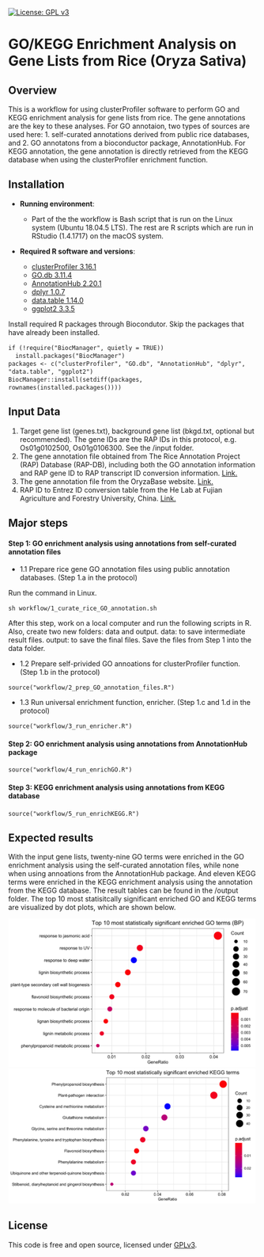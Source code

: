 [![License: GPL v3](https://img.shields.io/badge/License-GPL%20v3-blue.svg)](http://www.gnu.org/licenses/gpl-3.0)

# GO/KEGG Enrichment Analysis on Gene Lists from Rice (Oryza Sativa)

## Overview

This is a workflow for using clusterProfiler software to perform GO and KEGG enrichment analysis for gene lists from rice. The gene annotations are the key to these analyses. For GO annotaion, two types of sources are used here: 1. self-curated annotations derived from public rice databases, and 2. GO annotatons from a bioconductor package, AnnotationHub. For KEGG annotation, the gene annotation is directly retrieved from the KEGG database when using the clusterProfiler enrichment function.

## Installation

- __Running environment__: 
    - Part of the the workflow is Bash script that is run on the Linux system (Ubuntu 18.04.5 LTS). The rest are R scripts which are run in RStudio (1.4.1717) on the macOS system.

- __Required R software and versions__: 
    - [clusterProfiler 3.16.1](https://guangchuangyu.github.io/software/clusterProfiler/documentation/)
    - [GO.db 3.11.4](https://bioconductor.org/packages/release/data/annotation/html/GO.db.html)
    - [AnnotationHub 2.20.1](https://bioconductor.org/packages/release/bioc/vignettes/AnnotationHub/inst/doc/AnnotationHub.html)
    - [dplyr 1.0.7](https://dplyr.tidyverse.org/)
    - [data.table 1.14.0](https://cran.r-project.org/web/packages/data.table/vignettes/datatable-intro.html)
    - [ggplot2 3.3.5](https://ggplot2.tidyverse.org/)

Install required R packages through Biocondutor. Skip the packages that have already been installed.

```
if (!require("BiocManager", quietly = TRUE))
  install.packages("BiocManager")
packages <- c("clusterProfiler", "GO.db", "AnnotationHub", "dplyr", "data.table", "ggplot2")
BiocManager::install(setdiff(packages, rownames(installed.packages())))
```


## Input Data

1.	Target gene list (genes.txt), background gene list (bkgd.txt, optional but recommended). The gene IDs are the RAP IDs in this protocol, e.g. Os01g0102500, Os01g0106300. See the /input folder.
2.	The gene annotation file obtained from The Rice Annotation Project (RAP) Database (RAP-DB), including both the GO annotation information and RAP gene ID to RAP transcript ID conversion information. [Link.](https://rapdb.dna.affrc.go.jp/download/archive/irgsp1/IRGSP-1.0_representative_annotation_2021-11-11.tsv.gz) 
3.	The gene annotation file from the OryzaBase website. [Link.](https://shigen.nig.ac.jp/rice/oryzabase/download/gene)
4.	RAP ID to Entrez ID conversion table from the He Lab at Fujian Agriculture and Forestry University, China. [Link.](http://bioinformatics.fafu.edu.cn/riceidtable/)


## Major steps

#### Step 1: GO enrichment analysis using annotations from self-curated annotation files

- 1.1 Prepare rice gene GO annotation files using public annotation databases. (Step 1.a in the protocol)

Run the command in Linux.
```
sh workflow/1_curate_rice_GO_annotation.sh
```

After this step, work on a local computer and run the following scripts in R. Also, create two new folders: data and output. data: to save intermediate result files. output: to save the final files. Save the files from Step 1 into the data folder. 

- 1.2 Prepare self-privided GO annoations for clusterProfiler function. (Step 1.b in the protocol)

```
source("workflow/2_prep_GO_annotation_files.R")
```

- 1.3 Run universal enrichment function, enricher. (Step 1.c and 1.d in the protocol)

```
source("workflow/3_run_enricher.R")
```

#### Step 2: GO enrichment analysis using annotations from AnnotationHub package

```
source("workflow/4_run_enrichGO.R")
```

#### Step 3: KEGG enrichment analysis using annotations from KEGG database

```
source("workflow/5_run_enrichKEGG.R")
```

## Expected results

With the input gene lists, twenty-nine GO terms were enriched in the GO enrichment analysis using the self-curated annotation files, while none when using annoations from the AnnotationHub package. And eleven KEGG terms were enriched in the KEGG enrichment analysis using the annotation from the KEGG database. The result tables can be found in the /output folder. The top 10 most statisitcally significant enriched GO and KEGG terms are visualized by dot plots, which are shown below.

<p float="left">
  <img src="figures/go_dotplot_updated.png" width="500" />
  <img src="figures/kegg_dotplot.png" width="500" /> 
</p>


## License
This code is free and open source, licensed under [GPLv3](https://github.com/github/choosealicense.com/blob/gh-pages/_licenses/gpl-3.0.txt).
